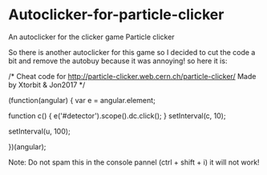 # Autoclicker-for-particle-clicker
An autoclicker for the clicker game Particle clicker

So there is another autoclicker for this game so I decided to cut the code a bit and remove the autobuy because it was annoying! so here it is:

/*
  Cheat code for http://particle-clicker.web.cern.ch/particle-clicker/
Made by Xtorbit & Jon2017
 */

(function(angular) {
  var e = angular.element;

  function c() {
    e('#detector').scope().dc.click();
  }
    setInterval(c, 10);

  setInterval(u, 100);

})(angular);

Note: Do not spam this in the console pannel (ctrl + shift + i) it will not work!
